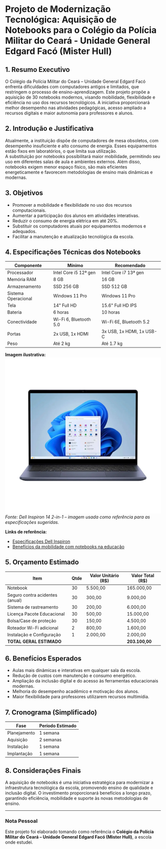 # Projeto de Modernização Tecnológica: Aquisição de Notebooks para o Colégio da Polícia Militar do Ceará - Unidade General Edgard Facó (Mister Hull)

## 1. Resumo Executivo
O Colégio da Polícia Militar do Ceará – Unidade General Edgard Facó enfrenta dificuldades com computadores antigos e limitados, que restringem o processo de ensino-aprendizagem. Este projeto propõe a aquisição de 30 notebooks modernos, visando mobilidade, flexibilidade e eficiência no uso dos recursos tecnológicos. A iniciativa proporcionará melhor desempenho nas atividades pedagógicas, acesso ampliado a recursos digitais e maior autonomia para professores e alunos.

## 2. Introdução e Justificativa
Atualmente, a instituição dispõe de computadores de mesa obsoletos, com desempenho insuficiente e alto consumo de energia. Esses equipamentos estão fixos em laboratórios, o que limita sua utilização.  
A substituição por notebooks possibilitará maior mobilidade, permitindo seu uso em diferentes salas de aula e ambientes externos. Além disso, notebooks exigem menor espaço físico, são mais eficientes energeticamente e favorecem metodologias de ensino mais dinâmicas e modernas.

## 3. Objetivos
- Promover a mobilidade e flexibilidade no uso dos recursos computacionais.  
- Aumentar a participação dos alunos em atividades interativas.  
- Reduzir o consumo de energia elétrica em até 20%.  
- Substituir os computadores atuais por equipamentos modernos e adequados.  
- Facilitar a manutenção e atualização tecnológica da escola.  

## 4. Especificações Técnicas dos Notebooks

| Componente         | Mínimo              | Recomendado        |
|-------------------|---------------------|--------------------|
| Processador       | Intel Core i5 12ª gen | Intel Core i7 13ª gen |
| Memória RAM       | 8 GB                | 16 GB              |
| Armazenamento     | SSD 256 GB          | SSD 512 GB         |
| Sistema Operacional | Windows 11 Pro     | Windows 11 Pro     |
| Tela              | 14" Full HD         | 15.6" Full HD IPS  |
| Bateria           | 6 horas             | 10 horas           |
| Conectividade     | Wi-Fi 6, Bluetooth 5.0 | Wi-Fi 6E, Bluetooth 5.2 |
| Portas            | 2x USB, 1x HDMI     | 3x USB, 1x HDMI, 1x USB-C |
| Peso              | Até 2 kg            | Até 1.7 kg         |

**Imagem ilustrativa:**  
![Dell Inspiron 14 2-in-1 Notebook](notebook_inspiron14_2in1.webp)  
*Fonte: Dell Inspiron 14 2-in-1 – imagem usada como referência para as especificações sugeridas.*  

**Links de referência:**  
- [Especificações Dell Inspiron](https://www.dell.com/pt-br/shop/notebooks-dell)  
- [Benefícios da mobilidade com notebooks na educação](https://www.intel.com/content/www/br/pt/education/laptops-in-education.html)  

## 5. Orçamento Estimado

| Item                           | Qtde | Valor Unitário (R$) | Valor Total (R$) |
|--------------------------------|------|---------------------|------------------|
| Notebook                       | 30   | 5.500,00            | 165.000,00       |
| Seguro contra acidentes (anual)| 30   | 300,00              | 9.000,00         |
| Sistema de rastreamento        | 30   | 200,00              | 6.000,00         |
| Licença Pacote Educacional     | 30   | 500,00              | 15.000,00        |
| Bolsa/Case de proteção         | 30   | 150,00              | 4.500,00         |
| Roteador Wi-Fi adicional       | 2    | 800,00              | 1.600,00         |
| Instalação e Configuração      | 1    | 2.000,00            | 2.000,00         |
| **TOTAL GERAL ESTIMADO**       |      |                     | **203.100,00**   |

## 6. Benefícios Esperados
- Aulas mais dinâmicas e interativas em qualquer sala da escola.  
- Redução de custos com manutenção e consumo energético.  
- Ampliação da inclusão digital e do acesso às ferramentas educacionais modernas.  
- Melhoria do desempenho acadêmico e motivação dos alunos.  
- Maior flexibilidade para professores utilizarem recursos multimídia.  

## 7. Cronograma (Simplificado)

| Fase               | Período Estimado |
|--------------------|------------------|
| Planejamento       | 1 semana         |
| Aquisição          | 2 semanas        |
| Instalação         | 1 semana         |
| Implantação        | 1 semana         |

## 8. Considerações Finais
A aquisição de notebooks é uma iniciativa estratégica para modernizar a infraestrutura tecnológica da escola, promovendo ensino de qualidade e inclusão digital. O investimento proporcionará benefícios a longo prazo, garantindo eficiência, mobilidade e suporte às novas metodologias de ensino.

---

### Nota Pessoal
Este projeto foi elaborado tomando como referência o **Colégio da Polícia Militar do Ceará – Unidade General Edgard Facó (Mister Hull)**, a escola onde estudei.  
